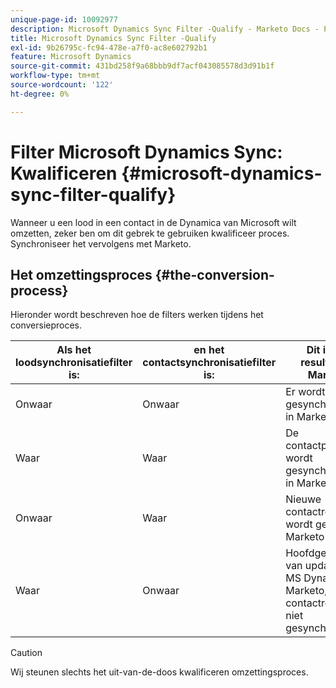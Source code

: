 ```yaml
---
unique-page-id: 10092977
description: Microsoft Dynamics Sync Filter -Qualify - Marketo Docs - Productdocumentatie
title: Microsoft Dynamics Sync Filter -Qualify
exl-id: 9b26795c-fc94-478e-a7f0-ac8e602792b1
feature: Microsoft Dynamics
source-git-commit: 431bd258f9a68bbb9df7acf043085578d3d91b1f
workflow-type: tm+mt
source-wordcount: '122'
ht-degree: 0%

---
```


# Filter Microsoft Dynamics Sync: Kwalificeren {#microsoft-dynamics-sync-filter-qualify}

Wanneer u een lood in een contact in de Dynamica van Microsoft wilt omzetten, zeker ben om dit gebrek te gebruiken kwalificeer proces. Synchroniseer het vervolgens met Marketo.

## Het omzettingsproces {#the-conversion-process}

Hieronder wordt beschreven hoe de filters werken tijdens het conversieproces.

| Als het loodsynchronisatiefilter is: | en het contactsynchronisatiefilter is: | Dit is het resultaat in Marketo |
|---|---|---|
| Onwaar | Onwaar | Er wordt niets gesynchroniseerd in Marketo |
| Waar | Waar | De contactpersoon wordt gesynchroniseerd in Marketo |
| Onwaar | Waar | Nieuwe contactrecord wordt gemaakt in Marketo |
| Waar | Onwaar | Hoofdgegevens van updates voor MS Dynamics in Marketo, maar contactrecord is niet gesynchroniseerd |

>[!CAUTION]
>
>Wij steunen slechts het uit-van-de-doos kwalificeren omzettingsproces.

